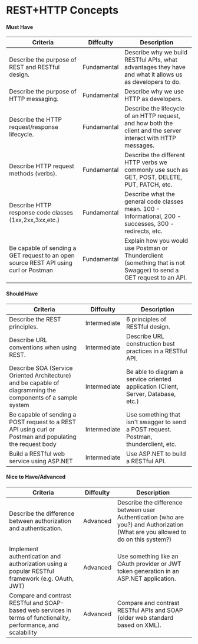 # REST+HTTP Concepts

#### Must Have

| Criteria                                                                             | Diffculty   | Description                                                                                                          |
|--------------------------------------------------------------------------------------|-------------|----------------------------------------------------------------------------------------------------------------------|
| Describe the purpose of REST and RESTful design.                                     | Fundamental | Describe why we build RESTful APIs, what advantages they have and what it allows us as developers to do.             |
| Describe the purpose of HTTP messaging.                                              | Fundamental | Describe why we use HTTP as developers.                                                                              |
| Describe the HTTP request/response lifecycle.                                        | Fundamental | Describe the lifecycle of an HTTP request, and how both the client and the server interact with HTTP messages.       |
| Describe HTTP request methods (verbs).                                               | Fundamental | Describe the different HTTP verbs we commonly use such as GET, POST, DELETE, PUT, PATCH, etc.                        |
| Describe HTTP response code classes (1xx,2xx,3xx,etc.)                               | Fundamental | Describe what the general code classes mean. 100 - Informational, 200 - successes, 300 - redirects, etc.             |
| Be capable of sending a GET request to an open source REST API using curl or Postman | Fundamental | Explain how you would use Postman or Thunderclient (something that is not Swagger) to send a GET request to an API.  |

#### Should Have

| Criteria                                                                                                     | Diffculty    | Description                                                                            |
|--------------------------------------------------------------------------------------------------------------|--------------|----------------------------------------------------------------------------------------|
| Describe the REST principles.                                                                                | Intermediate | 6 principles of RESTful design.                                                        |
| Describe URL conventions when using REST.                                                                    | Intermediate | Describe URL construction best practices in a RESTful API.                             |
| Describe SOA (Service Oriented Architecture) and be capable of diagramming the components of a sample system | Intermediate | Be able to diagram a service oriented application (Client, Server, Database, etc.)     |
| Be capable of sending a POST request to a REST API using curl or Postman and populating the request body     | Intermediate | Use something that isn't swagger to send a POST request. Postman, thunderclient, etc.  |
| Build a RESTful web service using ASP.NET                                                                    | Intermediate | Use ASP.NET to build a RESTful API.                                                    |

#### Nice to Have/Advanced

| Criteria                                                                                                         | Diffculty | Description                                                                                                                       |
|------------------------------------------------------------------------------------------------------------------|-----------|-----------------------------------------------------------------------------------------------------------------------------------|
| Describe the difference between authorization and authentication.                                                | Advanced  | Describe the difference between user Authentication (who are you?) and Authorization (What are you allowed to do on this system?) |
| Implement authentication and authorization using a popular RESTful framework (e.g. OAuth, JWT)                   | Advanced  | Use something like an OAuth provider or JWT token generation in an ASP.NET application.                                           |
| Compare and contrast RESTful and SOAP-based web services in terms of functionality, performance, and scalability | Advanced  | Compare and contrast RESTful APIs and SOAP (older web standard based on XML).                                                     |